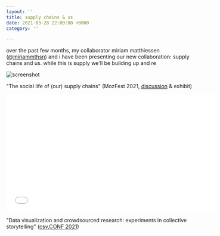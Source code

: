 ```yaml
---
layout: ''
title: supply chains & us
date: 2021-03-28 22:00:00 +0000
category: ''

---
```

over the past few months, my collaborator miriam matthiessen ([@miriammthsn](https://twitter.com/miriammthsn)) and i have been presenting our new collaboration: supply chains and us. while this is supply we'll be building up and re

![screenshot](/v1634979697/Screenshot_2021-10-23_at_11.00.56_xddbqj.png "social life of supply chains")

"The social life of (our) supply chains" (MozFest 2021, [discussion](https://web.archive.org/web/20210306110720/https://pretalx.com/mozfest-2021/talk/AK3TFM/) & exhibit)

<iframe width="560" height="315" src="[https://www.youtube.com/embed/oJb1809EpB0](https://www.youtube.com/embed/oJb1809EpB0 "https://www.youtube.com/embed/oJb1809EpB0")" title="YouTube video player" frameborder="0" allow="accelerometer; autoplay; clipboard-write; encrypted-media; gyroscope; picture-in-picture" allowfullscreen></iframe>

"Data visualization and crowdsourced research: experiments in collective storytelling" ([csv,CONF 2021](https://csvconf.com/speakers/#anne-lee-steele))